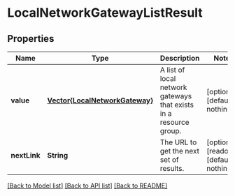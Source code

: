 # LocalNetworkGatewayListResult


## Properties
Name | Type | Description | Notes
------------ | ------------- | ------------- | -------------
**value** | [**Vector{LocalNetworkGateway}**](LocalNetworkGateway.md) | A list of local network gateways that exists in a resource group. | [optional] [default to nothing]
**nextLink** | **String** | The URL to get the next set of results. | [optional] [readonly] [default to nothing]


[[Back to Model list]](../README.md#models) [[Back to API list]](../README.md#api-endpoints) [[Back to README]](../README.md)


